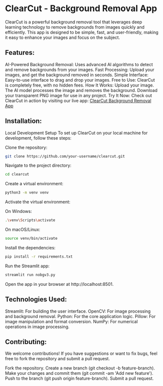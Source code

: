 # ClearCut - Background Removal App
ClearCut is a powerful background removal tool that leverages deep learning technology to remove backgrounds from images quickly and efficiently. This app is designed to be simple, fast, and user-friendly, making it easy to enhance your images and focus on the subject.

## Features:
AI-Powered Background Removal: Uses advanced AI algorithms to detect and remove backgrounds from your images.
Fast Processing: Upload your images, and get the background removed in seconds.
Simple Interface: Easy-to-use interface to drag and drop your images.
Free to Use: ClearCut is completely free, with no hidden fees.
How It Works:
Upload your image.
The AI model processes the image and removes the background.
Download your transparent PNG image for use in any project.
Try It Now:
Check out ClearCut in action by visiting our live app: [ClearCut Background Removal App](https://clearcutnobg.streamlit.app/)

## Installation:
Local Development Setup
To set up ClearCut on your local machine for development, follow these steps:

Clone the repository:

```bash
git clone https://github.com/your-username/clearcut.git
```

Navigate to the project directory:

```bash
cd clearcut
```
Create a virtual environment:

```bash
python3 -m venv venv
```

Activate the virtual environment:

On Windows:
```bash
.\venv\Scripts\activate
```

On macOS/Linux:
```bash
source venv/bin/activate
```

Install the dependencies:

```bash
pip install -r requirements.txt
```

Run the Streamlit app:

```bash
streamlit run nobgv3.py
```

Open the app in your browser at http://localhost:8501.

## Technologies Used:
Streamlit: For building the user interface.
OpenCV: For image processing and background removal.
Python: For the core application logic.
Pillow: For image manipulation and format conversion.
NumPy: For numerical operations in image processing.
## Contributing:
We welcome contributions! If you have suggestions or want to fix bugs, feel free to fork the repository and submit a pull request.

Fork the repository.
Create a new branch (git checkout -b feature-branch).
Make your changes and commit them (git commit -am 'Add new feature').
Push to the branch (git push origin feature-branch).
Submit a pull request.
 
